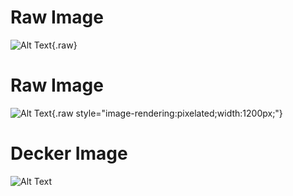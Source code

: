 # Raw Image

![Alt Text](include/06-metal.png "Title Text"){.raw}

# Raw Image

![Alt Text](include/06-metal.png "Title Text"){.raw style="image-rendering:pixelated;width:1200px;"}

# Decker Image

![Alt Text](include/06-metal.png "Title Text")
